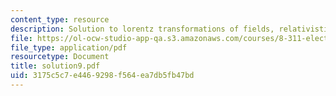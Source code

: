 ```yaml
---
content_type: resource
description: Solution to lorentz transformations of fields, relativistic dynamics.
file: https://ol-ocw-studio-app-qa.s3.amazonaws.com/courses/8-311-electromagnetic-theory-spring-2004/3175c5c7e4469298f564ea7db5fb47bd_solution9.pdf
file_type: application/pdf
resourcetype: Document
title: solution9.pdf
uid: 3175c5c7-e446-9298-f564-ea7db5fb47bd
---
```

